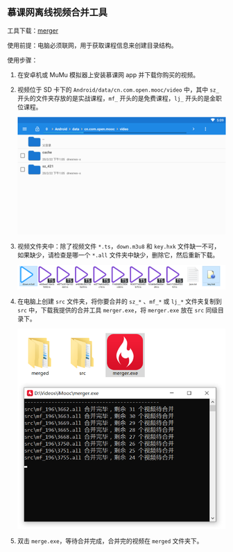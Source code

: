 ## 慕课网离线视频合并工具

工具下载：[merger](https://github.com/necan/iMoocMerger/releases)

使用前提：电脑必须联网，用于获取课程信息来创建目录结构。

使用步骤：

1. 在安卓机或 MuMu 模拟器上安装慕课网 app 并下载你购买的视频。

2. 视频位于 SD 卡下的 `Android/data/cn.com.open.mooc/video` 中，其中 `sz_` 开头的文件夹存放的是实战课程，`mf_` 开头的是免费课程，`lj_` 开头的是金职位课程。

   ![image-20200223170937107](assets/image-20200223170937107.png)

3. 视频文件夹中：除了视频文件 `*.ts`，`down.m3u8` 和 `key.hxk` 文件缺一不可，如果缺少，请检查是哪一个 `*.all` 文件夹中缺少，删除它，然后重新下载。

   ![image-20200306181705365](assets/image-20200306181705365.png)

4. 在电脑上创建 `src` 文件夹，将你要合并的 `sz_*` 、`mf_*` 或 `lj_*` 文件夹复制到 `src` 中，下载我提供的合并工具 `merger.exe`，将 `merger.exe` 放在 `src` 同级目录下。

   <img src="assets/image-20200416162205777.png" alt="image-20200416162205777" width="550px" />

5. 双击 `merge.exe`，等待合并完成，合并完的视频在 `merged` 文件夹下。

